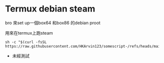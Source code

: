 # Termux debian steam

bro 來set up一個box64 和box86 的debian proot

用來在termux上跑steam

```
sh -c "$(curl -fsSL https://raw.githubusercontent.com/HKArvin123/somescript-/refs/heads/main/n)"
```


* 未經測試
